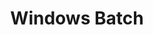 ---
title: Windows Batch
list:
  collection: projects
  filter: "item.experience.languages contains 'batch'"
---